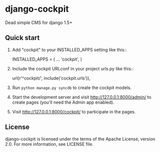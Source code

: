 django-cockpit
==============

Dead simple CMS for django 1.5+

Quick start
-----------

1. Add "cockpit" to your INSTALLED_APPS setting like this::

      INSTALLED_APPS = (
          ...
          'cockpit',
      )

2. Include the cockpit URLconf in your project urls.py like this::

      url(r'^cockpit/', include('cockpit.urls')),

3. Run `python manage.py syncdb` to create the cockpit models.

4. Start the development server and visit http://127.0.0.1:8000/admin/
   to create pages (you'll need the Admin app enabled).

5. Visit http://127.0.0.1:8000/cockpit/ to participate in the pages.

## License

django-cockpit is licensed under the terms of the Apache License, version 2.0. For more information, see LICENSE file.
